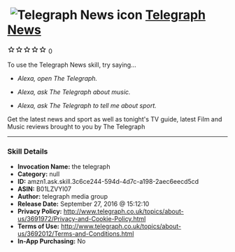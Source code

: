 # &nbsp;<img src="skill_icon" alt="Telegraph News icon" width="36"> [Telegraph News](http://alexa.amazon.com/#skills/amzn1.ask.skill.3c6ce244-594d-4d7c-a198-2aec6eecd5cd)
![0 stars](../../images/ic_star_border_black_18dp_1x.png)![0 stars](../../images/ic_star_border_black_18dp_1x.png)![0 stars](../../images/ic_star_border_black_18dp_1x.png)![0 stars](../../images/ic_star_border_black_18dp_1x.png)![0 stars](../../images/ic_star_border_black_18dp_1x.png) 0

To use the Telegraph News skill, try saying...

* *Alexa, open The Telegraph.*

* *Alexa, ask The Telegraph about music.*

* *Alexa, ask The Telegraph to tell me about sport.*

Get the latest news and sport as well as tonight's TV guide, latest Film and Music reviews brought to you by The Telegraph

***

### Skill Details

* **Invocation Name:** the telegraph
* **Category:** null
* **ID:** amzn1.ask.skill.3c6ce244-594d-4d7c-a198-2aec6eecd5cd
* **ASIN:** B01LZVYI07
* **Author:** telegraph media group
* **Release Date:** September 27, 2016 @ 15:12:10
* **Privacy Policy:** http://www.telegraph.co.uk/topics/about-us/3691972/Privacy-and-Cookie-Policy.html
* **Terms of Use:** http://www.telegraph.co.uk/topics/about-us/3692012/Terms-and-Conditions.html
* **In-App Purchasing:** No
